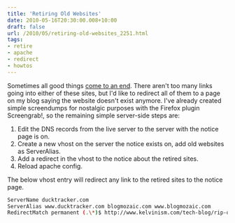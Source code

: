 ```yaml
---
title: 'Retiring Old Websites'
date: 2010-05-16T20:30:00.008+10:00
draft: false
url: /2010/05/retiring-old-websites_2251.html
tags: 
- retire
- apache
- redirect
- howtos
---
```


Sometimes all good things [come to an end](http://www.kelvinism.com/tech-blog/rip-old-sites/). There aren't too many links going into either of these sites, but I'd like to redirect all of them to a page on my blog saying the website doesn't exist anymore. I've already created simple screendumps for nostalgic purposes with the Firefox plugin Screengrab!, so the remaining simple server-side steps are:

1. Edit the DNS records from the live server to the server with the notice page is on.
2. Create a new vhost on the server the notice exists on, add old websites as ServerAlias.
3. Add a redirect in the vhost to the notice about the retired sites.
4. Reload apache config.

  
  

The below vhost entry will redirect any link to the retired sites to the notice page.

```bash
ServerName ducktracker.com
ServerAlias www.ducktracker.com blogmozaic.com www.blogmozaic.com
RedirectMatch permanent (.\*)$ http://www.kelvinism.com/tech-blog/rip-old-sites/ 

```